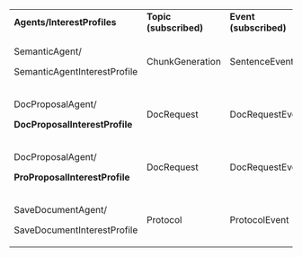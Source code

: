
<table>
<tbody>
<tr>
<td><strong>Agents/InterestProfiles</strong></td>
<td><strong>Topic (subscribed)</strong></td>
<td><strong>Event (subscribed)</strong></td>
<td><strong>Events (published)</strong></td>
<td><strong>Topic (published)</strong></td>
</tr>
<tr>
<td>
<p>SemanticAgent/</p>
<p>SemanticAgentInterestProfile</p>
</td>
<td>ChunkGeneration</td>
<td>SentenceEvent</td>
<td>FeedbackEvent</td>
<td>SemanticChunk</td>
</tr>
<tr>
<td>
<p>DocProposalAgent/</p>
<p><strong>DocProposalInterestProfile</strong></p>
</td>
<td>DocRequest</td>
<td>DocRequestEvent</td>
<td>DocProposalEvent</td>
<td>DocProposal</td>
</tr>
<tr>
<td>
<p>DocProposalAgent/</p>
<p><strong>ProProposalInterestProfile</strong></p>
</td>
<td>DocRequest</td>
<td>DocRequestEvent</td>
<td>DocProposalEvent</td>
<td>DocProposal</td>
</tr>
<tr>
<td>
<p>SaveDocumentAgent/</p>
<p>SaveDocumentInterestProfile</p>
</td>
<td>Protocol</td>
<td>ProtocolEvent</td>
<td>-</td>
<td>-</td>
</tr>
</tbody>
</table>
<p>&nbsp;</p>
